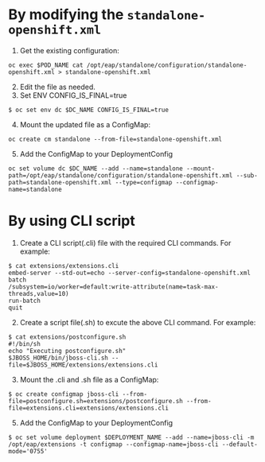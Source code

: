 # By modifying the `standalone-openshift.xml`

1. Get the existing configuration:
```
oc exec $POD_NAME cat /opt/eap/standalone/configuration/standalone-openshift.xml > standalone-openshift.xml
```
2. Edit the file as needed.
3. Set ENV CONFIG_IS_FINAL=true
```
$ oc set env dc $DC_NAME CONFIG_IS_FINAL=true
```
4. Mount the updated file as a ConfigMap:
```
oc create cm standalone --from-file=standalone-openshift.xml
```
5. Add the ConfigMap to your DeploymentConfig
```
oc set volume dc $DC_NAME --add --name=standalone --mount-path=/opt/eap/standalone/configuration/standalone-openshift.xml --sub-path=standalone-openshift.xml --type=configmap --configmap-name=standalone
```

# By using CLI script

1. Create a CLI script(.cli) file with the required CLI commands. For example:
```
$ cat extensions/extensions.cli
embed-server --std-out=echo --server-config=standalone-openshift.xml
batch
/subsystem=io/worker=default:write-attribute(name=task-max-threads,value=10)
run-batch
quit
```

2. Create a script file(.sh) to excute the above CLI command. For example:
```
$ cat extensions/postconfigure.sh
#!/bin/sh
echo "Executing postconfigure.sh"
$JBOSS_HOME/bin/jboss-cli.sh --file=$JBOSS_HOME/extensions/extensions.cli
```
3. Mount the .cli and .sh file as a ConfigMap:
```
$ oc create configmap jboss-cli --from-file=postconfigure.sh=extensions/postconfigure.sh --from-file=extensions.cli=extensions/extensions.cli
```
5. Add the ConfigMap to your DeploymentConfig
```
$ oc set volume deployment $DEPLOYMENT_NAME --add --name=jboss-cli -m /opt/eap/extensions -t configmap --configmap-name=jboss-cli --default-mode='0755'
```
